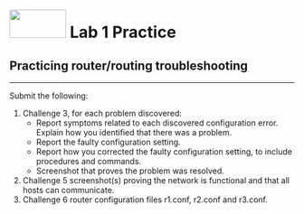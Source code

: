 # <img src="https://www.tamusa.edu/brandguide/jpeglogos/tamusa_final_logo_bw1.jpg" width="100" height="50"> Lab 1 Practice
## Practicing router/routing troubleshooting
--- 
Submit the following:
1. Challenge 3, for each problem discovered:
   - Report symptoms related to each discovered configuration error. Explain how you identified that there was a problem.
   - Report the faulty configuration setting.
   - Report how you corrected the faulty configuration setting, to include procedures and commands.
   - Screenshot that proves the problem was resolved. 
3. Challenge 5 screenshot(s) proving the network is functional and that all hosts can communicate.
4. Challenge 6 router configuration files r1.conf, r2.conf and r3.conf.
